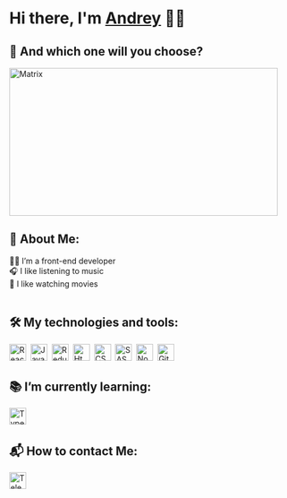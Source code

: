 <h1>Hi there, I'm <a href="https://amelin.movies.nomoredomains.club/" target="_blank">Andrey</a> ✌🏼</h1>

## 💊 And which one will you choose?

<img src="https://media.giphy.com/media/OvDTq5V3EepBS/giphy.gif" width="480" height="264" alt="Matrix"/>

## 👶 About Me:

👨‍💻 I’m a front-end developer<br>
🎧 I like listening to music<br>
🍿 I like watching movies<br>
<br>

## 🛠 My technologies and tools:

<img src="https://img.icons8.com/color/48/null/react-native.png" height="30" alt="React"/>&nbsp;
<img src="https://img.icons8.com/color/48/null/javascript--v1.png" height="30" alt="JavaScript"/>&nbsp;
<img src="https://img.icons8.com/color/48/null/redux.png" height="30" alt="Redux"/>&nbsp;
<img src="https://img.icons8.com/color/48/null/html-5--v1.png" height="30" alt="Html"/>&nbsp;
<img src="https://img.icons8.com/color/48/null/css3.png" height="30" alt="CSS"/>&nbsp;
<img src="https://img.icons8.com/color/48/null/sass.png" height="30" alt="SASS"/>&nbsp;
<img src="https://img.icons8.com/fluency/48/null/node-js.png" height="30" alt="NodeJS"/>&nbsp;
<img src="https://img.icons8.com/ios-filled/50/null/github.png" height="30" alt="GitHub"/>&nbsp;
<br>

## 📚 I’m currently learning:

<img src="https://img.icons8.com/fluency/48/null/typescript--v2.png" height="30" alt="TypeScript"/>&nbsp;
<br>

## 📬 How to contact Me:

<a href="https://t.me/mel_svk"><img src="https://img.icons8.com/color/48/null/telegram-app--v1.png" height="30" alt="Telegram"/></a>
